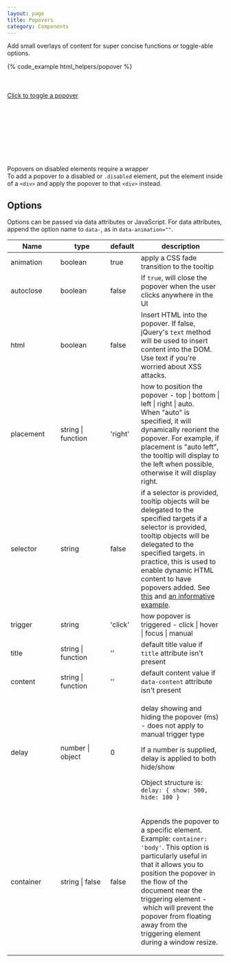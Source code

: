 ```yaml
---
layout: page
title: Popovers
category: Components
---
```


Add small overlays of content for super concise functions or toggle-able options.

{% code_example html_helpers/popover %}

<div class="pulsar-example" style="height: 170px;">
    <p style="margin-top: 50px;">
        <a
            href="#"
            data-title="Popover Title"
            data-content="This is the popover content. It can (optionally) contain <strong><u>HTML</u></strong>"
            data-placement="right"
            data-toggle="popover"
            data-html="true"
            data-original-title="" title="">
            Click to toggle a popover
        </a>
    </p>
</div>

<div class="pulsar-panel">
    <div class="panel__title"><i class="fa fa-info-circle"></i> Popovers on disabled elements require a wrapper</div>
    <div class="panel__body">To add a popover to a disabled or <code>.disabled</code> element, put the element inside of a <code>&lt;div&gt;</code> and apply the popover to that <code>&lt;div&gt;</code> instead.</div>
</div>

## Options

Options can be passed via data attributes or JavaScript. For data attributes, append the option name to `data-`, as in `data-animation=""`.

<table>
    <thead>
        <tr>
            <th style="width: 100px;">Name</th>
            <th style="width: 100px;">type</th>
            <th style="width: 50px;">default</th>
            <th>description</th>
        </tr>
    </thead>
    <tbody>
        <tr>
            <td>animation</td>
            <td>boolean</td>
            <td>true</td>
            <td>apply a CSS fade transition to the tooltip</td>
        </tr>
        <tr>
            <td>autoclose</td>
            <td>boolean</td>
            <td>false</td>
            <td>If <code>true</code>, will close the popover when the user clicks anywhere in the UI</td>
        </tr>
        <tr>
            <td>html</td>
            <td>boolean</td>
            <td>false</td>
            <td>Insert HTML into the popover. If false, jQuery's <code>text</code> method will be used to insert content into the DOM. Use text if you're worried about XSS attacks.</td>
        </tr>
        <tr>
            <td>placement</td>
            <td>string | function</td>
            <td>'right'</td>
            <td>how to position the popover - top | bottom | left | right | auto.<br> When "auto" is specified, it will dynamically reorient the popover. For example, if placement is "auto left", the tooltip will display to the left when possible, otherwise it will display right.</td>
        </tr>
        <tr>
            <td>selector</td>
            <td>string</td>
            <td>false</td>
            <td>if a selector is provided, tooltip objects will be delegated to the specified targets if a selector is provided, tooltip objects will be delegated to the specified targets. in practice, this is used to enable dynamic HTML content to have popovers added. See <a href="https://github.com/twbs/bootstrap/issues/4215">this</a> and <a href="http://jsfiddle.net/KPeKS/4/">an informative example</a>.</td>
        </tr>
        <tr>
            <td>trigger</td>
            <td>string</td>
            <td>'click'</td>
            <td>how popover is triggered - click | hover | focus | manual</td>
        </tr>
        <tr>
            <td>title</td>
            <td>string | function</td>
            <td>''</td>
            <td>default title value if <code>title</code> attribute isn't present</td>
        </tr>
        <tr>
            <td>content</td>
            <td>string | function</td>
            <td>''</td>
            <td>default content value if <code>data-content</code> attribute isn't present</td>
        </tr>
        <tr>
            <td>delay</td>
            <td>number | object</td>
            <td>0</td>
            <td>
             <p>delay showing and hiding the popover (ms) - does not apply to manual trigger type</p>
             <p>If a number is supplied, delay is applied to both hide/show</p>
             <p>Object structure is: <code>delay: { show: 500, hide: 100 }</code></p>
            </td>
        </tr>
        <tr>
            <td>container</td>
            <td>string | false</td>
            <td>false</td>
            <td>
             <p>Appends the popover to a specific element. Example: <code>container: 'body'</code>. This option is particularly useful in that it allows you to position the popover in the flow of the document near the triggering element -&nbsp;which will prevent the popover from floating away from the triggering element during a window resize.</p>
            </td>
        </tr>
    </tbody>
</table>

